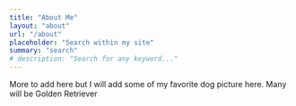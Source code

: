 ```yaml
---
title: "About Me"
layout: "about"
url: "/about"
placeholder: "Search within my site"
summary: "search"
# description: "Search for any keyword..."
---
```

More to add here but I will add some of my favorite dog picture here. Many will be Golden Retriever
